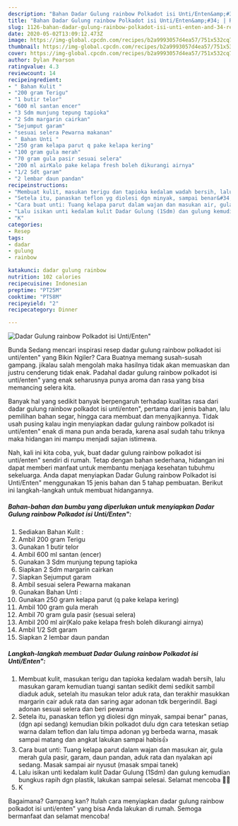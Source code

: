```yaml
---
description: "Bahan Dadar Gulung rainbow Polkadot isi Unti/Enten&amp;#34; | Resep Membuat Dadar Gulung rainbow Polkadot isi Unti/Enten&amp;#34; Yang Mudah Dan Praktis"
title: "Bahan Dadar Gulung rainbow Polkadot isi Unti/Enten&amp;#34; | Resep Membuat Dadar Gulung rainbow Polkadot isi Unti/Enten&amp;#34; Yang Mudah Dan Praktis"
slug: 1126-bahan-dadar-gulung-rainbow-polkadot-isi-unti-enten-and-34-resep-membuat-dadar-gulung-rainbow-polkadot-isi-unti-enten-and-34-yang-mudah-dan-praktis
date: 2020-05-02T13:09:12.473Z
image: https://img-global.cpcdn.com/recipes/b2a9993057d4ea57/751x532cq70/dadar-gulung-rainbow-polkadot-isi-untienten-foto-resep-utama.jpg
thumbnail: https://img-global.cpcdn.com/recipes/b2a9993057d4ea57/751x532cq70/dadar-gulung-rainbow-polkadot-isi-untienten-foto-resep-utama.jpg
cover: https://img-global.cpcdn.com/recipes/b2a9993057d4ea57/751x532cq70/dadar-gulung-rainbow-polkadot-isi-untienten-foto-resep-utama.jpg
author: Dylan Pearson
ratingvalue: 4.3
reviewcount: 14
recipeingredient:
- " Bahan Kulit "
- "200 gram Terigu"
- "1 butir telor"
- "600 ml santan encer"
- "3 Sdm munjung tepung tapioka"
- "2 Sdm margarin cairkan"
- "Sejumput garam"
- "sesuai selera Pewarna makanan"
- " Bahan Unti "
- "250 gram kelapa parut q pake kelapa kering"
- "100 gram gula merah"
- "70 gram gula pasir sesuai selera"
- "200 ml airKalo pake kelapa fresh boleh dikurangi airnya"
- "1/2 Sdt garam"
- "2 lembar daun pandan"
recipeinstructions:
- "Membuat kulit, masukan terigu dan tapioka kedalam wadah bersih, lalu masukan garam kemudian tuangi santan sedikit demi sedikit sambil diaduk aduk, setelah itu masukan telor aduk rata, dan terakhir masukkan margarin cair aduk rata dan saring agar adonan tdk bergerindil. Bagi adonan sesuai selera dan beri pewarna"
- "Setela itu, panaskan teflon yg diolesi dgn minyak, sampai benar&#34; panas, (dgn api sedang) kemudian bikin polkadot dulu dgn cara teteskan setiap warna dalam teflon dan lalu timpa adonan yg berbeda warna, masak sampai matang dan angkat lakukan sampai habis👍"
- "Cara buat unti: Tuang kelapa parut dalam wajan dan masukan air, gula merah gula pasir, garam, daun pandan, aduk rata dan nyalakan api sedang. Masak sampai air nyusut (masak smpai tanek)"
- "Lalu isikan unti kedalam kulit Dadar Gulung (1Sdm) dan gulung kemudian bungkus rapih dgn plastik, lakukan sampai selesai. Selamat mencoba 🙏🙏"
- "K"
categories:
- Resep
tags:
- dadar
- gulung
- rainbow

katakunci: dadar gulung rainbow 
nutrition: 102 calories
recipecuisine: Indonesian
preptime: "PT25M"
cooktime: "PT58M"
recipeyield: "2"
recipecategory: Dinner

---
```



![Dadar Gulung rainbow Polkadot isi Unti/Enten&#34;](https://img-global.cpcdn.com/recipes/b2a9993057d4ea57/751x532cq70/dadar-gulung-rainbow-polkadot-isi-untienten-foto-resep-utama.jpg)

Bunda Sedang mencari inspirasi resep dadar gulung rainbow polkadot isi unti/enten&#34; yang Bikin Ngiler? Cara Buatnya memang susah-susah gampang. jikalau salah mengolah maka hasilnya tidak akan memuaskan dan justru cenderung tidak enak. Padahal dadar gulung rainbow polkadot isi unti/enten&#34; yang enak seharusnya punya aroma dan rasa yang bisa memancing selera kita.

Banyak hal yang sedikit banyak berpengaruh terhadap kualitas rasa dari dadar gulung rainbow polkadot isi unti/enten&#34;, pertama dari jenis bahan, lalu pemilihan bahan segar, hingga cara membuat dan menyajikannya. Tidak usah pusing kalau ingin menyiapkan dadar gulung rainbow polkadot isi unti/enten&#34; enak di mana pun anda berada, karena asal sudah tahu triknya maka hidangan ini mampu menjadi sajian istimewa.




Nah, kali ini kita coba, yuk, buat dadar gulung rainbow polkadot isi unti/enten&#34; sendiri di rumah. Tetap dengan bahan sederhana, hidangan ini dapat memberi manfaat untuk membantu menjaga kesehatan tubuhmu sekeluarga. Anda dapat menyiapkan Dadar Gulung rainbow Polkadot isi Unti/Enten&#34; menggunakan 15 jenis bahan dan 5 tahap pembuatan. Berikut ini langkah-langkah untuk membuat hidangannya.

<!--inarticleads1-->

##### Bahan-bahan dan bumbu yang diperlukan untuk menyiapkan Dadar Gulung rainbow Polkadot isi Unti/Enten&#34;:

1. Sediakan  Bahan Kulit :
1. Ambil 200 gram Terigu
1. Gunakan 1 butir telor
1. Ambil 600 ml santan (encer)
1. Gunakan 3 Sdm munjung tepung tapioka
1. Siapkan 2 Sdm margarin cairkan
1. Siapkan Sejumput garam
1. Ambil sesuai selera Pewarna makanan
1. Gunakan  Bahan Unti :
1. Gunakan 250 gram kelapa parut (q pake kelapa kering)
1. Ambil 100 gram gula merah
1. Ambil 70 gram gula pasir (sesuai selera)
1. Ambil 200 ml air(Kalo pake kelapa fresh boleh dikurangi airnya)
1. Ambil 1/2 Sdt garam
1. Siapkan 2 lembar daun pandan




<!--inarticleads2-->

##### Langkah-langkah membuat Dadar Gulung rainbow Polkadot isi Unti/Enten&#34;:

1. Membuat kulit, masukan terigu dan tapioka kedalam wadah bersih, lalu masukan garam kemudian tuangi santan sedikit demi sedikit sambil diaduk aduk, setelah itu masukan telor aduk rata, dan terakhir masukkan margarin cair aduk rata dan saring agar adonan tdk bergerindil. Bagi adonan sesuai selera dan beri pewarna
1. Setela itu, panaskan teflon yg diolesi dgn minyak, sampai benar&#34; panas, (dgn api sedang) kemudian bikin polkadot dulu dgn cara teteskan setiap warna dalam teflon dan lalu timpa adonan yg berbeda warna, masak sampai matang dan angkat lakukan sampai habis👍
1. Cara buat unti: Tuang kelapa parut dalam wajan dan masukan air, gula merah gula pasir, garam, daun pandan, aduk rata dan nyalakan api sedang. Masak sampai air nyusut (masak smpai tanek)
1. Lalu isikan unti kedalam kulit Dadar Gulung (1Sdm) dan gulung kemudian bungkus rapih dgn plastik, lakukan sampai selesai. Selamat mencoba 🙏🙏
1. K




Bagaimana? Gampang kan? Itulah cara menyiapkan dadar gulung rainbow polkadot isi unti/enten&#34; yang bisa Anda lakukan di rumah. Semoga bermanfaat dan selamat mencoba!
